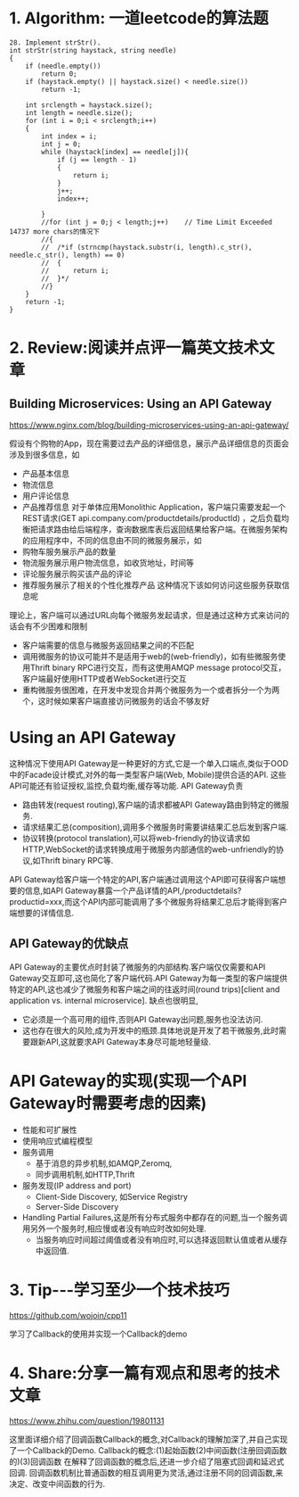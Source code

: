 # 1. Algorithm: 一道leetcode的算法题
```
28. Implement strStr().
int strStr(string haystack, string needle) 
{
	if (needle.empty())
		return 0;
	if (haystack.empty() || haystack.size() < needle.size())
		return -1;

	int srclength = haystack.size();
	int length = needle.size();
	for (int i = 0;i < srclength;i++)
	{
		int index = i;
		int j = 0;
		while (haystack[index] == needle[j]){
			if (j == length - 1)
			{
				return i;
			}
			j++;
			index++;

		}
		//for (int j = 0;j < length;j++)	// Time Limit Exceeded 14737 more chars的情况下
		//{
		//	/*if (strncmp(haystack.substr(i, length).c_str(), needle.c_str(), length) == 0)
		//	{
		//		return i;
		//	}*/
		//}
	}
	return -1;
}
```

# 2. Review:阅读并点评一篇英文技术文章
## Building Microservices: Using an API Gateway
https://www.nginx.com/blog/building-microservices-using-an-api-gateway/

假设有个购物的App，现在需要过去产品的详细信息，展示产品详细信息的页面会涉及到很多信息，如
- 产品基本信息
- 物流信息
- 用户评论信息
- 产品推荐信息
对于单体应用Monolithic Application，客户端只需要发起一个REST请求(GET api.company.com/productdetails/productId) ，之后负载均衡把请求路由给后端程序，查询数据库表后返回结果给客户端。在微服务架构的应用程序中，不同的信息由不同的微服务展示，如
- 购物车服务展示产品的数量
- 物流服务展示用户物流信息，如收货地址，时间等
- 评论服务展示购买该产品的评论
- 推荐服务展示了相关的个性化推荐产品
这种情况下该如何访问这些服务获取信息呢

理论上，客户端可以通过URL向每个微服务发起请求，但是通过这种方式来访问的话会有不少困难和限制
- 客户端需要的信息与微服务返回结果之间的不匹配
- 调用微服务的协议可能并不是适用于web的(web-friendly)，如有些微服务使用Thrift binary RPC进行交互，而有这使用AMQP message protocol交互，客户端最好使用HTTP或者WebSocket进行交互
- 重构微服务很困难，在开发中发现合并两个微服务为一个或者拆分一个为两个，这时候如果客户端直接访问微服务的话会不够友好

# Using an API Gateway
这种情况下使用API Gateway是一种更好的方式,它是一个单入口端点,类似于OOD中的Facade设计模式,对外的每一类型客户端(Web, Mobile)提供合适的API. 这些API可能还有验证授权,监控,负载均衡,缓存等功能. API Gateway负责
- 路由转发(request routing),客户端的请求都被API Gateway路由到特定的微服务.
- 请求结果汇总(composition),调用多个微服务时需要讲结果汇总后发到客户端.
- 协议转换(protocol translation),可以将web-friendly的协议请求如HTTP,WebSocket的请求转换成用于微服务内部通信的web-unfriendly的协议,如Thrift binary RPC等.

API Gateway给客户端一个特定的API,客户端通过调用这个API即可获得客户端想要的信息,如API Gateway暴露一个产品详情的API,/productdetails?productid=xxx,而这个API内部可能调用了多个微服务将结果汇总后才能得到客户端想要的详情信息.

## API Gateway的优缺点
API Gateway的主要优点时封装了微服务的内部结构.客户端仅仅需要和API Gateway交互即可,这也简化了客户端代码.API Gateway为每一类型的客户端提供特定的API,这也减少了微服务和客户端之间的往返时间(round trips)[client and application vs. internal microservice].
缺点也很明显, 
- 它必须是一个高可用的组件,否则API Gateway出问题,服务也没法访问.
- 这也存在很大的风险,成为开发中的瓶颈.具体地说是开发了若干微服务,此时需要跟新API,这就要求API Gateway本身尽可能地轻量级.

# API Gateway的实现(实现一个API Gateway时需要考虑的因素)
- 性能和可扩展性
- 使用响应式编程模型
- 服务调用
    - 基于消息的异步机制,如AMQP,Zeromq,
    - 同步调用机制,如HTTP,Thrift
- 服务发现(IP address and port)
    - Client-Side Discovery, 如Service Registry
    - Server-Side Discovery
- Handling Partial Failures,这是所有分布式服务中都存在的问题,当一个服务调用另外一个服务时,相应慢或者没有响应时改如何处理.
    - 当服务响应时间超过阈值或者没有响应时,可以选择返回默认值或者从缓存中返回值.

# 3. Tip---学习至少一个技术技巧
https://github.com/wojoin/cpp11

学习了Callback的使用并实现一个Callback的demo


# 4. Share:分享一篇有观点和思考的技术文章
https://www.zhihu.com/question/19801131

这里面详细介绍了回调函数Callback的概念,对Callback的理解加深了,并自己实现了一个Callback的Demo.
Callback的概念:(1)起始函数(2)中间函数(注册回调函数的)(3)回调函数
在解释了回调函数的概念后,还进一步介绍了阻塞式回调和延迟式回调.
回调函数机制比普通函数的相互调用更为灵活,通过注册不同的回调函数,来决定、改变中间函数的行为.
